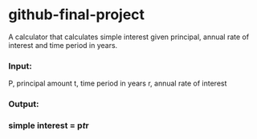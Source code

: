 # github-final-project
A calculator that calculates simple interest given principal, annual rate of interest and time period in years.

### Input:
   P, principal amount
   t, time period in years
   r, annual rate of interest
### Output:
### simple interest = p*t*r 
